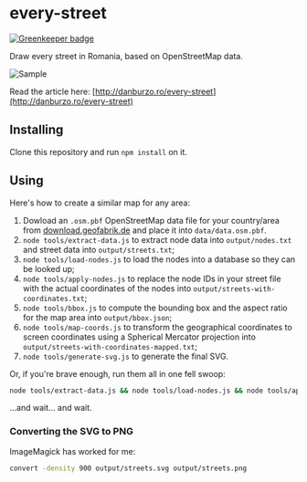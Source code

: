# every-street

[![Greenkeeper badge](https://badges.greenkeeper.io/danburzo/every-street.svg)](https://greenkeeper.io/)

Draw every street in Romania, based on OpenStreetMap data. 

![Sample](img/streets.jpg)

Read the article here: [http://danburzo.ro/every-street](http://danburzo.ro/every-street)

## Installing

Clone this repository and run `npm install` on it.

## Using

Here's how to create a similar map for any area:

1. Dowload an `.osm.pbf` OpenStreetMap data file for your country/area from [download.geofabrik.de](http://download.geofabrik.de/) and place it into `data/data.osm.pbf`.
1. `node tools/extract-data.js` to extract node data into `output/nodes.txt` and street data into `output/streets.txt`;
1. `node tools/load-nodes.js` to load the nodes into a database so they can be looked up;
1. `node tools/apply-nodes.js` to replace the node IDs in your street file with the actual coordinates of the nodes into `output/streets-with-coordinates.txt`;
1. `node tools/bbox.js` to compute the bounding box and the aspect ratio for the map area into `output/bbox.json`;
1. `node tools/map-coords.js` to transform the geographical coordinates to screen coordinates using a Spherical Mercator projection into `output/streets-with-coordinates-mapped.txt`;
1. `node tools/generate-svg.js` to generate the final SVG.

Or, if you're brave enough, run them all in one fell swoop:

```bash
node tools/extract-data.js && node tools/load-nodes.js && node tools/apply-nodes.js && node tools/bbox.js && node tools/map-coords.js && node tools/generate-svg.js
```

...and wait... and wait.

### Converting the SVG to PNG

ImageMagick has worked for me:

```bash
convert -density 900 output/streets.svg output/streets.png
```
